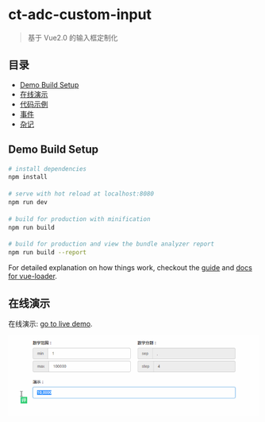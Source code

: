 # ct-adc-custom-input

> 基于 Vue2.0 的输入框定制化

## 目录

- [Demo Build Setup](#demo-build-setup)
- [在线演示](#在线演示)
- [代码示例](#代码示例)
- [事件](#事件)
- [杂记](#杂记)


## Demo Build Setup

``` bash
# install dependencies
npm install

# serve with hot reload at localhost:8080
npm run dev

# build for production with minification
npm run build

# build for production and view the bundle analyzer report
npm run build --report
```

For detailed explanation on how things work, checkout the [guide](http://vuejs-templates.github.io/webpack/) and [docs for vue-loader](http://vuejs.github.io/vue-loader).

## 在线演示

在线演示: [go to live demo](http://htmlpreview.github.io/?https://github.com/ct-adc/ct-adc-custom-input/blob/master/view/demo.html).

![demo.gif](./src/img/demo.gif)
